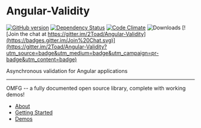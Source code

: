 # Angular-Validity

[![GitHub version](https://badge.fury.io/gh/2Toad%2FAngular-Validity.svg)](https://badge.fury.io/gh/2Toad%2FAngular-Validity)
[![Dependency Status](https://david-dm.org/2Toad/Angular-Validity.svg)](https://david-dm.org/2Toad/Angular-Validity)
[![Code Climate](https://codeclimate.com/github/2Toad/Angular-Validity/badges/gpa.svg)](https://codeclimate.com/github/2Toad/Angular-Validity)
![Downloads](https://img.shields.io/npm/dm/angular-validity.svg)
[![Join the chat at https://gitter.im/2Toad/Angular-Validity](https://badges.gitter.im/Join%20Chat.svg)](https://gitter.im/2Toad/Angular-Validity?utm_source=badge&utm_medium=badge&utm_campaign=pr-badge&utm_content=badge)

Asynchronous validation for Angular applications

---

OMFG -- a fully documented open source library, complete with working demos!

* [About](https://angular-validity.readme.io/v1.2.0/docs/welcome)
* [Getting Started](https://angular-validity.readme.io/v1.2.0/docs/getting-started)
* [Demos](https://angular-validity.readme.io/v1.2.0/docs/demos)
